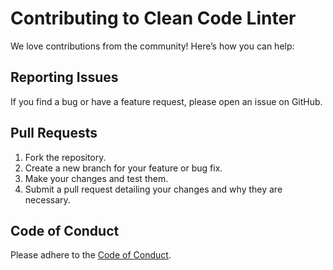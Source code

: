 # Contributing to Clean Code Linter

We love contributions from the community! Here’s how you can help:

## Reporting Issues
If you find a bug or have a feature request, please open an issue on GitHub.

## Pull Requests
1. Fork the repository.
2. Create a new branch for your feature or bug fix.
3. Make your changes and test them.
4. Submit a pull request detailing your changes and why they are necessary.

## Code of Conduct
Please adhere to the [Code of Conduct](CODE_OF_CONDUCT.md).
